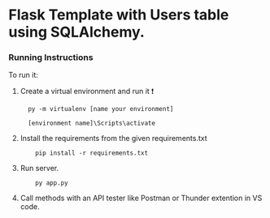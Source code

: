 # Flask Template with Users table using SQLAlchemy.

### Running Instructions


To run it:

1. Create a virtual environment and run it ❗️

    ```
      py -m virtualenv [name your environment]

      [environment name]\Scripts\activate
    ```
2. Install the requirements from the given requirements.txt

    ```
        pip install -r requirements.txt
    ```
3. Run server.
    ```
        py app.py
    ```

4. Call methods with an API tester like Postman or Thunder extention in VS code.
